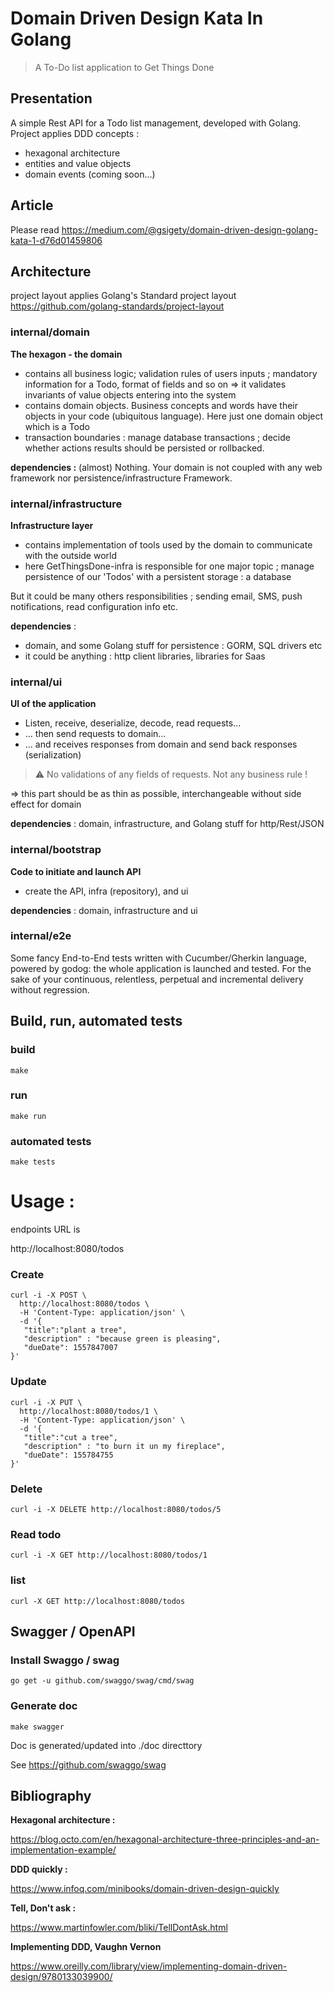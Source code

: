 # Domain Driven Design Kata In Golang
> A To-Do list application to Get Things Done

## Presentation     
A simple Rest API for a Todo list management, developed with Golang.
Project applies DDD concepts :
- hexagonal architecture
- entities and value objects
- domain events (coming soon...)

## Article

Please read https://medium.com/@gsigety/domain-driven-design-golang-kata-1-d76d01459806

## Architecture

project layout applies Golang's Standard project layout
https://github.com/golang-standards/project-layout

### internal/domain

**The hexagon - the domain**
- contains all business logic; validation rules of users inputs ; mandatory information for a Todo, format of fields and so on => it validates invariants of value objects entering into the system
- contains domain objects. Business concepts and words have their objects in your code (ubiquitous language). Here just one domain object which is a Todo
- transaction boundaries : manage database transactions ; decide whether actions results should be persisted or rollbacked.

**dependencies :** (almost) Nothing. Your domain is not coupled with any web framework nor persistence/infrastructure Framework.

### internal/infrastructure

**Infrastructure layer**
- contains implementation of tools used by the domain to communicate with the outside world
- here GetThingsDone-infra is responsible for one major topic ; manage persistence of our 'Todos' with a persistent storage : a database

But it could be many others responsibilities ; sending email, SMS, push notifications, read configuration info etc.

**dependencies** : 
- domain, and some Golang stuff for persistence : GORM, SQL drivers etc
- it could be anything : http client libraries, libraries for Saas

### internal/ui  

**UI of the application**

- Listen, receive, deserialize, decode, read requests…
- ... then send requests to domain…
- ... and receives responses from domain and send back responses (serialization)

> :warning: No validations of any fields of requests. Not any business rule !

=> this part should be as thin as possible, interchangeable without side effect for domain

**dependencies** : domain, infrastructure, and Golang stuff for http/Rest/JSON

### internal/bootstrap

**Code to initiate and launch API**
- create the API, infra (repository), and ui

**dependencies** : domain, infrastructure and ui

### internal/e2e

Some fancy End-to-End tests written with Cucumber/Gherkin language, powered by godog:
the whole application is launched and tested.
For the sake of your continuous, relentless, perpetual and incremental delivery without regression.

## Build, run, automated tests

### build

```shell script
make
```

### run
```shell script
make run
```

### automated tests
```shell script
make tests
```
# Usage :

endpoints URL is

http://localhost:8080/todos

### Create 
```shell script
curl -i -X POST \
  http://localhost:8080/todos \
  -H 'Content-Type: application/json' \
  -d '{
   "title":"plant a tree",
   "description" : "because green is pleasing",
   "dueDate": 1557847007
}'
```
### Update 
```shell script
curl -i -X PUT \
  http://localhost:8080/todos/1 \
  -H 'Content-Type: application/json' \
  -d '{
   "title":"cut a tree",
   "description" : "to burn it un my fireplace",
   "dueDate": 155784755
}'
```
### Delete
```shell script
curl -i -X DELETE http://localhost:8080/todos/5
```
### Read todo
```shell script
curl -i -X GET http://localhost:8080/todos/1
```
### list
```shell script
curl -X GET http://localhost:8080/todos
```

## Swagger / OpenAPI
### Install Swaggo / swag
```
go get -u github.com/swaggo/swag/cmd/swag
```
### Generate doc 
```
make swagger
```

Doc is generated/updated into ./doc directtory

See https://github.com/swaggo/swag

## Bibliography

**Hexagonal architecture :**

https://blog.octo.com/en/hexagonal-architecture-three-principles-and-an-implementation-example/

**DDD quickly :**

https://www.infoq.com/minibooks/domain-driven-design-quickly

**Tell, Don't ask :**

https://www.martinfowler.com/bliki/TellDontAsk.html

**Implementing DDD, Vaughn Vernon**

https://www.oreilly.com/library/view/implementing-domain-driven-design/9780133039900/



